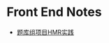 # Front End Notes

- [题库组项目HMR实践](https://github.com/cfabregas/Front-End-Notes/blob/master/%E9%A2%98%E5%BA%93%E7%BB%84%E9%A1%B9%E7%9B%AEHMR%E5%AE%9E%E8%B7%B5.md)
